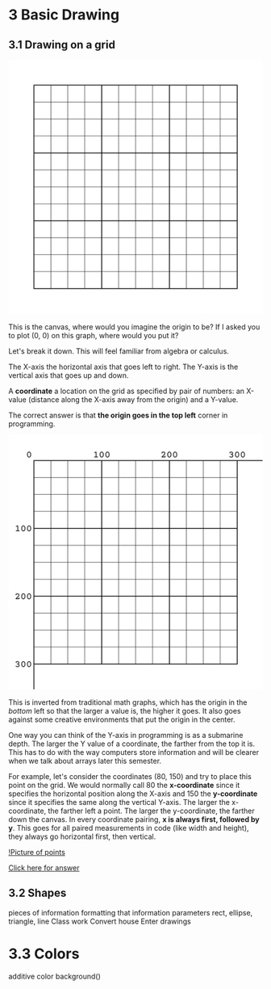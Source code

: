 # 3 Basic Drawing

## 3.1 Drawing on a grid

![a 300x300 grid](./300gridplain.jpg "Behold")

This is the canvas, where would you imagine the origin to be? If I asked you to plot (0, 0) on this graph, where would you put it?

Let's break it down. This will feel familiar from algebra or calculus.

The X-axis the horizontal axis that goes left to right. The Y-axis is the vertical axis that goes up and down.

A **coordinate** a location on the grid as specified by pair of numbers: an X-value (distance along the X-axis away from the origin) and a Y-value.

The correct answer is that **the origin goes in the top left** corner in programming.

![a labeled 300x300 grid](./300gridlabels.jpg)

This is inverted from traditional math graphs, which has the origin in the *bottom* left so that the larger a value is, the higher it goes. It also goes against some creative environments that put the origin in the center.

One way you can think of the Y-axis in programming is as a submarine depth. The larger the Y value of a coordinate, the farther from the top it is. This has to do with the way computers store information and will be clearer when we talk about arrays later this semester.

For example, let's consider the coordinates (80, 150) and try to place this point on the grid. We would normally call 80 the **x-coordinate** since it specifies the horizontal position along the X-axis and 150 the **y-coordinate** since it specifies the same along the vertical Y-axis. The larger the x-coordinate, the farther left a point. The larger the y-coordinate, the farther down the canvas. In every coordinate pairing, **x is always first, followed by y**. This goes for all paired measurements in code (like width and height), they always go horizontal first, then vertical.

[!Picture of points]()

[Click here for answer]()

## 3.2 Shapes

pieces of information
formatting that information
parameters
rect, ellipse, triangle, line
Class work
Convert house
Enter drawings
# 3.3 Colors
additive color
background()